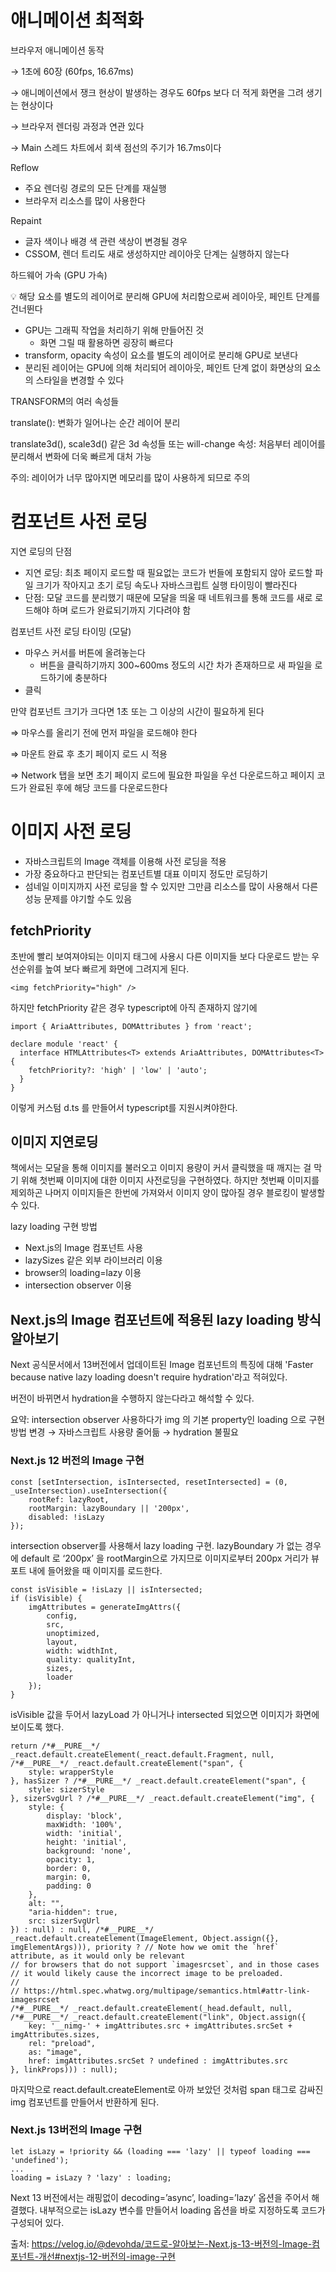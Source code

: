 # 애니메이션 최적화

브라우저 애니메이션 동작

→ 1초에 60장 (60fps, 16.67ms)

→ 애니메이션에서 쟁크 현상이 발생하는 경우도 60fps 보다 더 적게 화면을 그려 생기는 현상이다

→ 브라우저 렌더링 과정과 연관 있다

→ Main 스레드 차트에서 회색 점선의 주기가 16.7ms이다

Reflow

- 주요 렌더링 경로의 모든 단계를 재실행
- 브라우저 리소스를 많이 사용한다

Repaint

- 글자 색이나 배경 색 관련 색상이 변경될 경우
- CSSOM, 렌더 트리도 새로 생성하지만 레이아웃 단계는 실행하지 않는다

하드웨어 가속 (GPU 가속)

<aside>
💡 해당 요소를 별도의 레이어로 분리해 GPU에 처리함으로써 레이아웃, 페인트 단계를 건너뛴다

</aside>

- GPU는 그래픽 작업을 처리하기 위해 만들어진 것
    - 화면 그릴 때 활용하면 굉장히 빠르다
- transform, opacity 속성이 요소를 별도의 레이어로 분리해 GPU로 보낸다
- 분리된 레이어는 GPU에 의해 처리되어 레이아웃, 페인트 단계 없이 화면상의 요소의 스타일을 변경할 수 있다

TRANSFORM의 여러 속성들

translate(): 변화가 일어나는 순간 레이어 분리

translate3d(), scale3d() 같은 3d 속성들 또는 will-change 속성: 처음부터 레이어를 분리해서 변화에 더욱 빠르게 대처 가능

주의: 레이어가 너무 많아지면 메모리를 많이 사용하게 되므로 주의

# 컴포넌트 사전 로딩

지연 로딩의 단점

- 지연 로딩: 최초 페이지 로드할 때 필요없는 코드가 번들에 포함되지 않아 로드할 파일 크기가 작아지고 초기 로딩 속도나 자바스크립트 실행 타이밍이 빨라진다
- 단점: 모달 코드를 분리했기 때문에 모달을 띄울 때 네트워크를 통해 코드를 새로 로드해야 하며 로드가 완료되기까지 기다려야 함

컴포넌트 사전 로딩 타이밍 (모달)

- 마우스 커서를 버튼에 올려놓는다
    - 버튼을 클릭하기까지 300~600ms 정도의 시간 차가 존재하므로 새 파일을 로드하기에 충분하다
- 클릭

만약 컴포넌트 크기가 크다면 1초 또는 그 이상의 시간이 필요하게 된다

⇒ 마우스를 올리기 전에 먼저 파일을 로드해야 한다

⇒ 마운트 완료 후 초기 페이지 로드 시 적용

⇒ Network 탭을 보면 초기 페이지 로드에 필요한 파일을 우선 다운로드하고 페이지 코드가 완료된 후에 해당 코드를 다운로드한다

# 이미지 사전 로딩

- 자바스크립트의 Image 객체를 이용해 사전 로딩을 적용
- 가장 중요하다고 판단되는 컴포넌트별 대표 이미지 정도만 로딩하기
- 섬네일 이미지까지 사전 로딩을 할 수 있지만 그만큼 리소스를 많이 사용해서 다른 성능 문제를 야기할 수도 있음

## fetchPriority

초반에 빨리 보여져야되는 이미지 태그에 사용시 다른 이미지들 보다 다운로드 받는 우선순위를 높여 보다 빠르게 화면에 그려지게 된다.

```
<img fetchPriority="high" />
```

하지만 fetchPriority 같은 경우 typescript에 아직 존재하지 않기에

```
import { AriaAttributes, DOMAttributes } from 'react';

declare module 'react' {
  interface HTMLAttributes<T> extends AriaAttributes, DOMAttributes<T> {
    fetchPriority?: 'high' | 'low' | 'auto';
  }
}
```

이렇게 커스텀 d.ts 를 만들어서 typescript를 지원시켜야한다.

## 이미지 지연로딩
책에서는 모달을 통해 이미지를 불러오고 이미지 용량이 커서 클릭했을 때 깨지는 걸 막기 위해 첫번째 이미지에 대한 이미지 사전로딩을 구현하였다. 하지만 첫번째 이미지를 제외하곤 나머지 이미지들은 한번에 가져와서 이미지 양이 많아질 경우 블로킹이 발생할 수 있다.

lazy loading 구현 방법
- Next.js의 Image 컴포넌트 사용
- lazySizes 같은 외부 라이브러리 이용
- browser의 loading=lazy 이용
- intersection observer 이용

## Next.js의 Image 컴포넌트에 적용된 lazy loading 방식 알아보기
Next 공식문서에서 13버전에서 업데이트된 Image 컴포넌트의 특징에 대해 'Faster because native lazy loading doesn't require hydration'라고 적혀있다.

버전이 바뀌면서 hydration을 수행하지 않는다라고 해석할 수 있다.

요약: intersection observer 사용하다가 img 의 기본 property인 loading 으로 구현 방법 변경 → 자바스크립트 사용량 줄어듦 → hydration 불필요

### Next.js 12 버전의 Image 구현
```
const [setIntersection, isIntersected, resetIntersected] = (0, _useIntersection).useIntersection({
    rootRef: lazyRoot,
    rootMargin: lazyBoundary || '200px',
    disabled: !isLazy
});
```
intersection observer를 사용해서 lazy loading 구현. lazyBoundary 가 없는 경우에 default 로 ‘200px’ 을 rootMargin으로 가지므로 이미지로부터 200px 거리가 뷰포트 내에 들어왔을 때 이미지를 로드한다.

```
const isVisible = !isLazy || isIntersected;
if (isVisible) {
    imgAttributes = generateImgAttrs({
        config,
        src,
        unoptimized,
        layout,
        width: widthInt,
        quality: qualityInt,
        sizes,
        loader
    });
}
```
isVisible 값을 두어서 lazyLoad 가 아니거나 intersected 되었으면 이미지가 화면에 보이도록 했다.

```
return /*#__PURE__*/ _react.default.createElement(_react.default.Fragment, null, /*#__PURE__*/ _react.default.createElement("span", {
    style: wrapperStyle
}, hasSizer ? /*#__PURE__*/ _react.default.createElement("span", {
    style: sizerStyle
}, sizerSvgUrl ? /*#__PURE__*/ _react.default.createElement("img", {
    style: {
        display: 'block',
        maxWidth: '100%',
        width: 'initial',
        height: 'initial',
        background: 'none',
        opacity: 1,
        border: 0,
        margin: 0,
        padding: 0
    },
    alt: "",
    "aria-hidden": true,
    src: sizerSvgUrl
}) : null) : null, /*#__PURE__*/ _react.default.createElement(ImageElement, Object.assign({}, imgElementArgs))), priority ? // Note how we omit the `href` attribute, as it would only be relevant
// for browsers that do not support `imagesrcset`, and in those cases
// it would likely cause the incorrect image to be preloaded.
//
// https://html.spec.whatwg.org/multipage/semantics.html#attr-link-imagesrcset
/*#__PURE__*/ _react.default.createElement(_head.default, null, /*#__PURE__*/ _react.default.createElement("link", Object.assign({
    key: '__nimg-' + imgAttributes.src + imgAttributes.srcSet + imgAttributes.sizes,
    rel: "preload",
    as: "image",
    href: imgAttributes.srcSet ? undefined : imgAttributes.src
}, linkProps))) : null);
```
마지막으로 react.default.createElement로 아까 보았던 것처럼 span 태그로 감싸진 img 컴포넌트를 만들어서 반환하게 된다.


### Next.js 13버전의 Image 구현
```
let isLazy = !priority && (loading === 'lazy' || typeof loading === 'undefined');
...
loading = isLazy ? 'lazy' : loading;
```
Next 13 버전에서는 래핑없이 decoding=’async’, loading=’lazy’ 옵션을 주어서 해결했다. 내부적으로는 isLazy 변수를 만들어서 loading 옵션을 바로 지정하도록 코드가 구성되어 있다.

출처: https://velog.io/@devohda/코드로-알아보는-Next.js-13-버전의-Image-컴포넌트-개선#nextjs-12-버전의-image-구현